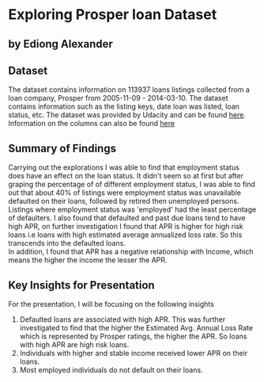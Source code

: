 # Exploring Prosper loan Dataset
## by Ediong Alexander


## Dataset
The dataset contains information on 113937 loans listings collected from a loan company, Prosper from 2005-11-09 - 2014-03-10. The dataset contains information such as the listing keys, date loan was listed, loan status, etc. The dataset was provided by Udacity and can be found [here](https://s3.amazonaws.com/udacity-hosted-downloads/ud651/prosperLoanData.csv). Information on the columns can also be found [here](https://docs.google.com/document/d/e/2PACX-1vQmkX4iOT6Rcrin42vslquX2_wQCjIa_hbwD0xmxrERPSOJYDtpNc_3wwK_p9_KpOsfA6QVyEHdxxq7/pub)


## Summary of Findings
Carrying out the explorations I was able to find that employment status does have an effect on the loan status. It didn't seem so at first but after graping the percentage of of different employment status, I was able to find out that about 40% of listings were employment status was unavailable defaulted on their loans, followed by retired then unemployed persons. Listings where employment status was 'employed' had the least percentage of defaulters. I also found that defaulted and past due loans tend to have high APR, on further investigation I found that APR is higher for high risk loans i.e loans with high estimated average annualized loss rate. So this transcends into the defaulted loans. 
<br>
In addition, I found that APR has a negative relationship with Income, which means the higher the income the lesser the APR. 

## Key Insights for Presentation

For the presentation, I will be focusing on the following insights
1. Defaulted loans are associated with high APR. This was further investigated to find that the higher the Estimated Avg. Annual Loss Rate which is represented by Prosper ratings, the higher the APR. So loans with high APR are high risk loans.
2. Individuals with higher and stable income received lower APR on their loans.
3. Most employed individuals do not default on their loans.
